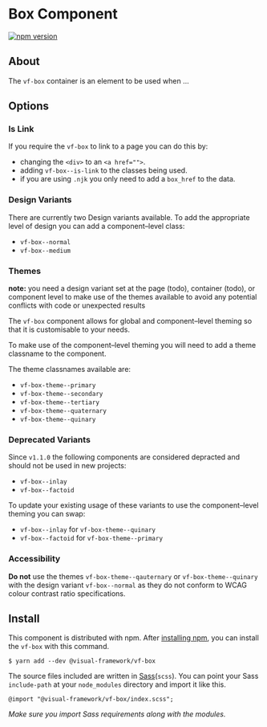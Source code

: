 # Box Component

[![npm version](https://badge.fury.io/js/%40visual-framework%2Fvf-box.svg)](https://badge.fury.io/js/%40visual-framework%2Fvf-box)

## About

The `vf-box` container is an element to be used when ...

## Options

### Is Link

If you require the `vf-box` to link to a page you can do this by:

- changing the `<div>` to an `<a href="">`.
- adding `vf-box--is-link` to the classes being used.
- if you are using `.njk` you only need to add a `box_href` to the data.

### Design Variants

There are currently two Design variants available. To add the appropriate level of design you can add a component–level class:

- `vf-box--normal`
- `vf-box--medium`

### Themes

**note:** you need a design variant set at the page (todo), container (todo), or component level to make use of the themes available to avoid any potential conflicts with code or unexpected results

The `vf-box` component allows for global and component–level theming so that it is customisable to your needs.

To make use of the component–level theming you will need to add a theme classname to the component.

The theme classnames available are:

- `vf-box-theme--primary`
- `vf-box-theme--secondary`
- `vf-box-theme--tertiary`
- `vf-box-theme--quaternary`
- `vf-box-theme--quinary`

### Deprecated Variants

Since `v1.1.0` the following components are considered depracted and should not be used in new projects:

- `vf-box--inlay`
- `vf-box--factoid`

To update your existing usage of these variants to use the component–level theming you can swap:

- `vf-box--inlay` for `vf-box-theme--quinary`
- `vf-box--factoid` for `vf-box-theme--primary`

### Accessibility

**Do not** use the themes `vf-box-theme--qauternary` or `vf-box-theme--quinary` with the design variant `vf-box--normal` as they do not conform to WCAG colour contrast ratio specifications.



## Install

This component is distributed with npm. After [installing npm](https://www.npmjs.com/get-npm), you can install the `vf-box` with this command.

```
$ yarn add --dev @visual-framework/vf-box
```

The source files included are written in [Sass](http://sass-lang.com)(`scss`). You can point your Sass `include-path` at your `node_modules` directory and import it like this.

```
@import "@visual-framework/vf-box/index.scss";
```

_Make sure you import Sass requirements along with the modules._
